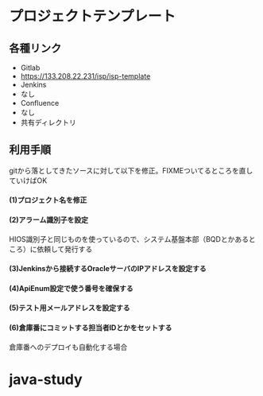 #  プロジェクトテンプレート  

## 各種リンク

* Gitlab
 * https://133.208.22.231/isp/isp-template
* Jenkins
 * なし
* Confluence
 * なし
* 共有ディレクトリ


## 利用手順

gitから落としてきたソースに対して以下を修正。FIXMEついてるところを直していけばOK

#### (1)プロジェクト名を修正 

#### (2)アラーム識別子を設定

HIOS識別子と同じものを使っているので、システム基盤本部（BQDとかあるところ）に依頼して発行する

#### (3)Jenkinsから接続するOracleサーバのIPアドレスを設定する

#### (4)ApiEnum設定で使う番号を確保する

#### (5)テスト用メールアドレスを設定する

#### (6)倉庫番にコミットする担当者IDとかをセットする

倉庫番へのデプロイも自動化する場合

# java-study
